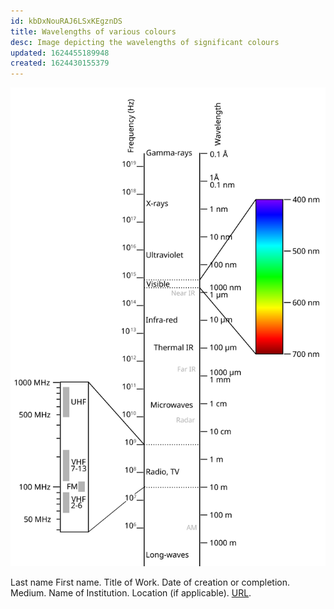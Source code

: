 ```yaml
---
id: kbDxNouRAJ6LSxKEgznDS
title: Wavelengths of various colours
desc: Image depicting the wavelengths of significant colours
updated: 1624455189948
created: 1624430155379
---
```


![](assets/images/color-electromagnetic-spectrum.svg)
<figcaption>
Last name First name. Title of Work. Date of creation or completion. Medium. Name of Institution. Location (if applicable). <a href="">URL</a>.
</figcaption>


